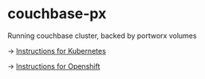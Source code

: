 # couchbase-px
Running couchbase cluster, backed by portworx volumes

-> [Instructions for Kubernetes](https://github.com/satchpx/couchbase-px/tree/master/k8s/README.md)

-> [Instructions for Openshift](https://github.com/satchpx/couchbase-px/tree/master/openshift/README.md)